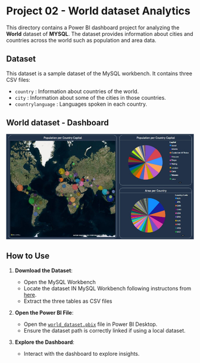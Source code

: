 # Project 02 - World dataset Analytics

This directory contains a Power BI dashboard project for analyzing the **World** dataset of **MYSQL**. The dataset provides information about cities and countries across the world such as population and area data. 


## Dataset

This dataset is a sample dataset of the MySQL workbench. It contains three CSV files: 

- `country` : Information about countries of the world.
- `city` : Information about some of the cities in those countries.
- `countrylanguage` : Languages spoken in each country.


## World dataset - Dashboard

![Here is a screenshot of the dashboard ](https://github.com/charbitz/powerbi_analytics/blob/main/Project%2002%20-%20World/dashboard_screenshot.jpg)


## How to Use

1. **Download the Dataset**:
   - Open the MySQL Workbench 
   - Locate the dataset IN MySQL Workbench following instructons from [here](https://dev.mysql.com/doc/world-setup/en/).
   - Extract the three tables as CSV files 

2. **Open the Power BI File**:
   - Open the [`world_dataset.pbix`](https://github.com/charbitz/powerbi_analytics/blob/main/Project%2002%20-%20World/world_dataset.pbix) file in Power BI Desktop.
   - Ensure the dataset path is correctly linked if using a local dataset.

3. **Explore the Dashboard**:
   - Interact with the dashboard to explore insights.

